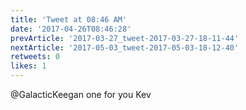 ```yaml
---
title: 'Tweet at 08:46 AM'
date: '2017-04-26T08:46:28'
prevArticle: '2017-03-27_tweet-2017-03-27-18-11-44'
nextArticle: '2017-05-03_tweet-2017-05-03-18-12-40'
retweets: 0
likes: 1
---
```

@GalacticKeegan one for you Kev
